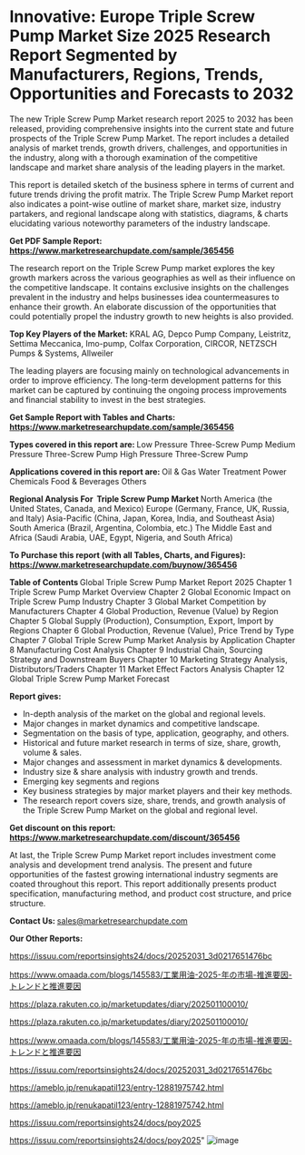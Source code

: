 # Innovative: Europe Triple Screw Pump Market Size 2025 Research Report Segmented by Manufacturers, Regions, Trends, Opportunities and Forecasts to 2032

The new Triple Screw Pump Market research report 2025 to 2032 has been released, providing comprehensive insights into the current state and future prospects of the Triple Screw Pump Market. The report includes a detailed analysis of market trends, growth drivers, challenges, and opportunities in the industry, along with a thorough examination of the competitive landscape and market share analysis of the leading players in the market.

This report is detailed sketch of the business sphere in terms of current and future trends driving the profit matrix. The Triple Screw Pump Market report also indicates a point-wise outline of market share, market size, industry partakers, and regional landscape along with statistics, diagrams, &amp; charts elucidating various noteworthy parameters of the industry landscape.

<strong><b>Get PDF Sample Report: <a href=https://www.marketresearchupdate.com/sample/365456>https://www.marketresearchupdate.com/sample/365456</a></b></strong>

The research report on the Triple Screw Pump market explores the key growth markers across the various geographies as well as their influence on the competitive landscape. It contains exclusive insights on the challenges prevalent in the industry and helps businesses idea countermeasures to enhance their growth. An elaborate discussion of the opportunities that could potentially propel the industry growth to new heights is also provided.

<strong><b>Top Key Players of the Market:
</b></strong>KRAL AG, Depco Pump Company, Leistritz, Settima Meccanica, Imo-pump, Colfax Corporation, CIRCOR, NETZSCH Pumps & Systems, Allweiler<strong><b>
</b></strong>

The leading players are focusing mainly on technological advancements in order to improve efficiency. The long-term development patterns for this market can be captured by continuing the ongoing process improvements and financial stability to invest in the best strategies.

<strong><b>Get Sample Report with Tables and Charts: <a href=https://www.marketresearchupdate.com/sample/365456>https://www.marketresearchupdate.com/sample/365456</a></b></strong>

<strong><b>Types covered in this report are:
</b></strong>Low Pressure Three-Screw Pump
Medium Pressure Three-Screw Pump
High Pressure Three-Screw Pump<strong><b>
</b></strong>

<strong><b>Applications covered in this report are:
</b></strong>Oil & Gas
Water Treatment
Power
Chemicals
Food & Beverages
Others<strong><b>
</b></strong>

<strong><b>Regional Analysis For  Triple Screw Pump Market</b></strong><strong><b>
</b></strong>North America (the United States, Canada, and Mexico)
Europe (Germany, France, UK, Russia, and Italy)
Asia-Pacific (China, Japan, Korea, India, and Southeast Asia)
South America (Brazil, Argentina, Colombia, etc.)
The Middle East and Africa (Saudi Arabia, UAE, Egypt, Nigeria, and South Africa)

<strong><b>To Purchase this report (with all Tables, Charts, and Figures): <a href=https://www.marketresearchupdate.com/buynow/365456>https://www.marketresearchupdate.com/buynow/365456</a></b></strong>

<strong><b>Table of Contents</b></strong><strong><b>
</b></strong>Global Triple Screw Pump Market Report 2025
Chapter 1 Triple Screw Pump Market Overview
Chapter 2 Global Economic Impact on Triple Screw Pump Industry
Chapter 3 Global Market Competition by Manufacturers
Chapter 4 Global Production, Revenue (Value) by Region
Chapter 5 Global Supply (Production), Consumption, Export, Import by Regions
Chapter 6 Global Production, Revenue (Value), Price Trend by Type
Chapter 7 Global Triple Screw Pump Market Analysis by Application
Chapter 8 Manufacturing Cost Analysis
Chapter 9 Industrial Chain, Sourcing Strategy and Downstream Buyers
Chapter 10 Marketing Strategy Analysis, Distributors/Traders
Chapter 11 Market Effect Factors Analysis
Chapter 12 Global Triple Screw Pump Market Forecast

<strong><b>Report gives:</b></strong>

- In-depth analysis of the market on the global and regional levels.
- Major changes in market dynamics and competitive landscape.
- Segmentation on the basis of type, application, geography, and others.
- Historical and future market research in terms of size, share, growth, volume &amp; sales.
- Major changes and assessment in market dynamics &amp; developments.
- Industry size &amp; share analysis with industry growth and trends.
- Emerging key segments and regions
- Key business strategies by major market players and their key methods.
- The research report covers size, share, trends, and growth analysis of the Triple Screw Pump Market on the global and regional level.

<strong><b>Get discount on this report: <a href=https://www.marketresearchupdate.com/discount/365456>https://www.marketresearchupdate.com/discount/365456</a></b></strong>

At last, the Triple Screw Pump Market report includes investment come analysis and development trend analysis. The present and future opportunities of the fastest growing international industry segments are coated throughout this report. This report additionally presents product specification, manufacturing method, and product cost structure, and price structure.

<strong><b>Contact Us:
</b></strong>sales@marketresearchupdate.com

<strong>Our Other Reports:</strong>

<a href=https://issuu.com/reportsinsights24/docs/20252031_3d0217651476bc>https://issuu.com/reportsinsights24/docs/20252031_3d0217651476bc</a>

<a href=https://www.omaada.com/blogs/145583/工業用油-2025-年の市場-推進要因-トレンドと推進要因>https://www.omaada.com/blogs/145583/工業用油-2025-年の市場-推進要因-トレンドと推進要因</a>

<a href=https://plaza.rakuten.co.jp/marketupdates/diary/202501100010/>https://plaza.rakuten.co.jp/marketupdates/diary/202501100010/</a>

<a href=https://plaza.rakuten.co.jp/marketupdates/diary/202501100010/>https://plaza.rakuten.co.jp/marketupdates/diary/202501100010/</a>

<a href=https://www.omaada.com/blogs/145583/工業用油-2025-年の市場-推進要因-トレンドと推進要因>https://www.omaada.com/blogs/145583/工業用油-2025-年の市場-推進要因-トレンドと推進要因</a>

<a href=https://issuu.com/reportsinsights24/docs/20252031_3d0217651476bc>https://issuu.com/reportsinsights24/docs/20252031_3d0217651476bc</a>

<a href=https://ameblo.jp/renukapatil123/entry-12881975742.html>https://ameblo.jp/renukapatil123/entry-12881975742.html</a>

<a href=https://ameblo.jp/renukapatil123/entry-12881975742.html>https://ameblo.jp/renukapatil123/entry-12881975742.html</a>

<a href=https://issuu.com/reportsinsights24/docs/poy2025>https://issuu.com/reportsinsights24/docs/poy2025</a>

<a href=https://issuu.com/reportsinsights24/docs/poy2025>https://issuu.com/reportsinsights24/docs/poy2025</a>"
![image](https://github.com/user-attachments/assets/40e13bbd-0a55-4579-9fb2-0dd64b59069a)
